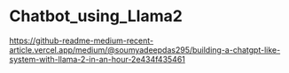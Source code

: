 # Chatbot_using_Llama2
https://github-readme-medium-recent-article.vercel.app/medium/@soumyadeepdas295/building-a-chatgpt-like-system-with-llama-2-in-an-hour-2e434f435461
